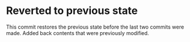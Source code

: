 # Reverted to previous state

This commit restores the previous state before the last two commits were made.
Added back contents that were previously modified.

